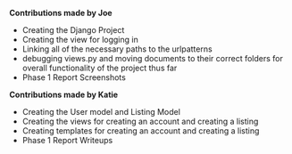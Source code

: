 <b>Contributions made by Joe</b>
- Creating the Django Project
- Creating the view for logging in
- Linking all of the necessary paths to the urlpatterns
- debugging views.py and moving documents to their correct folders for overall functionality of the project thus far
- Phase 1 Report Screenshots

<b>Contributions made by Katie</b>
- Creating the User model and Listing Model
- Creating the views for creating an account and creating a listing
- Creating templates for creating an account and creating a listing
- Phase 1 Report Writeups
